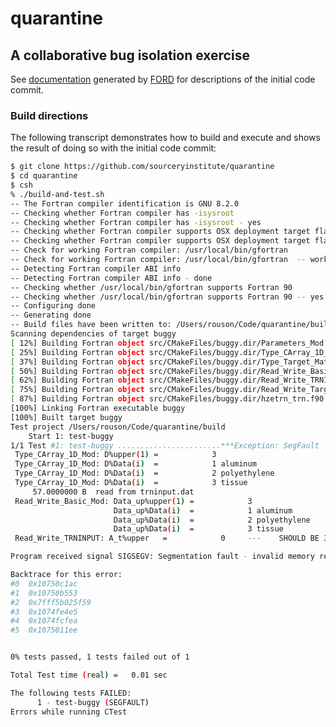 # quarantine
A collaborative bug isolation exercise
--------------------------------------

See [documentation] generated by [FORD] for descriptions of the initial code commit.

### Build directions ###
The following transcript demonstrates how to build and execute and shows the result of 
doing so with the initial code commit:
```bash
$ git clone https://github.com/sourceryinstitute/quarantine
$ cd quarantine
$ csh
% ./build-and-test.sh 
-- The Fortran compiler identification is GNU 8.2.0
-- Checking whether Fortran compiler has -isysroot
-- Checking whether Fortran compiler has -isysroot - yes
-- Checking whether Fortran compiler supports OSX deployment target flag
-- Checking whether Fortran compiler supports OSX deployment target flag - yes
-- Check for working Fortran compiler: /usr/local/bin/gfortran
-- Check for working Fortran compiler: /usr/local/bin/gfortran  -- works
-- Detecting Fortran compiler ABI info
-- Detecting Fortran compiler ABI info - done
-- Checking whether /usr/local/bin/gfortran supports Fortran 90
-- Checking whether /usr/local/bin/gfortran supports Fortran 90 -- yes
-- Configuring done
-- Generating done
-- Build files have been written to: /Users/rouson/Code/quarantine/build
Scanning dependencies of target buggy
[ 12%] Building Fortran object src/CMakeFiles/buggy.dir/Parameters_Mod.f90.o
[ 25%] Building Fortran object src/CMakeFiles/buggy.dir/Type_CArray_1D_Mod.f90.o
[ 37%] Building Fortran object src/CMakeFiles/buggy.dir/Type_Target_Material_Mod.f90.o
[ 50%] Building Fortran object src/CMakeFiles/buggy.dir/Read_Write_Basic_Mod.f90.o
[ 62%] Building Fortran object src/CMakeFiles/buggy.dir/Read_Write_TRNINPUT_Mod.f90.o
[ 75%] Building Fortran object src/CMakeFiles/buggy.dir/Read_Write_Target_Material_Mod.f90.o
[ 87%] Building Fortran object src/CMakeFiles/buggy.dir/hzetrn_trn.f90.o
[100%] Linking Fortran executable buggy
[100%] Built target buggy
Test project /Users/rouson/Code/quarantine/build
    Start 1: test-buggy
1/1 Test #1: test-buggy .......................***Exception: SegFault  0.01 sec
 Type_CArray_1D_Mod: D%upper(1) =            3
 Type_CArray_1D_Mod: D%Data(i)  =            1 aluminum
 Type_CArray_1D_Mod: D%Data(i)  =            2 polyethylene
 Type_CArray_1D_Mod: D%Data(i)  =            3 tissue
     57.0000000 B  read from trninput.dat
 Read_Write_Basic_Mod: Data_up%upper(1) =            3
                       Data_up%Data(i)  =            1 aluminum
                       Data_up%Data(i)  =            2 polyethylene
                       Data_up%Data(i)  =            3 tissue
 Read_Write_TRNINPUT: A_t%upper   =            0     ---    SHOULD BE 3 but is not

Program received signal SIGSEGV: Segmentation fault - invalid memory reference.

Backtrace for this error:
#0  0x10750c1ac
#1  0x10750b553
#2  0x7fff5b025f59
#3  0x1074fe4e5
#4  0x1074fcfea
#5  0x1075011ee


0% tests passed, 1 tests failed out of 1

Total Test time (real) =   0.01 sec

The following tests FAILED:
	  1 - test-buggy (SEGFAULT)
Errors while running CTest
```

[documentation]: http://htmlpreview.github.io/?https://github.com/sourceryinstitute/quarantine/blob/master/documenation/index.html
[FORD]: https://github.com/cmacmackin/ford

